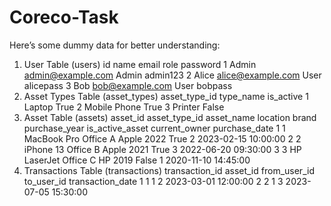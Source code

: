 ﻿# Coreco-Task

Here’s some dummy data for better understanding:

1. User Table (users)
id	name	email	role	password
1	Admin	admin@example.com	Admin	admin123
2	Alice	alice@example.com	User	alicepass
3	Bob	bob@example.com	User	bobpass
2. Asset Types Table (asset_types)
asset_type_id	type_name	is_active
1	Laptop	True
2	Mobile Phone	True
3	Printer	False
3. Asset Table (assets)
asset_id	asset_type_id	asset_name	location	brand	purchase_year	is_active_asset	current_owner	purchase_date
1	1	MacBook Pro	Office A	Apple	2022	True	2	2023-02-15 10:00:00
2	2	iPhone 13	Office B	Apple	2021	True	3	2022-06-20 09:30:00
3	3	HP LaserJet	Office C	HP	2019	False	1	2020-11-10 14:45:00
4. Transactions Table (transactions)
transaction_id	asset_id	from_user_id	to_user_id	transaction_date
1	1	1	2	2023-03-01 12:00:00
2	2	1	3	2023-07-05 15:30:00
